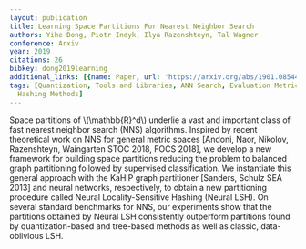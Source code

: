 ```yaml
---
layout: publication
title: Learning Space Partitions For Nearest Neighbor Search
authors: Yihe Dong, Piotr Indyk, Ilya Razenshteyn, Tal Wagner
conference: Arxiv
year: 2019
citations: 26
bibkey: dong2019learning
additional_links: [{name: Paper, url: 'https://arxiv.org/abs/1901.08544'}]
tags: [Quantization, Tools and Libraries, ANN Search, Evaluation Metrics, Supervised,
  Hashing Methods]
---
```

Space partitions of \\(\mathbb\{R\}^d\\) underlie a vast and important class of
fast nearest neighbor search (NNS) algorithms. Inspired by recent theoretical
work on NNS for general metric spaces [Andoni, Naor, Nikolov, Razenshteyn,
Waingarten STOC 2018, FOCS 2018], we develop a new framework for building space
partitions reducing the problem to balanced graph partitioning followed by
supervised classification. We instantiate this general approach with the KaHIP
graph partitioner [Sanders, Schulz SEA 2013] and neural networks, respectively,
to obtain a new partitioning procedure called Neural Locality-Sensitive Hashing
(Neural LSH). On several standard benchmarks for NNS, our experiments show that
the partitions obtained by Neural LSH consistently outperform partitions found
by quantization-based and tree-based methods as well as classic, data-oblivious
LSH.